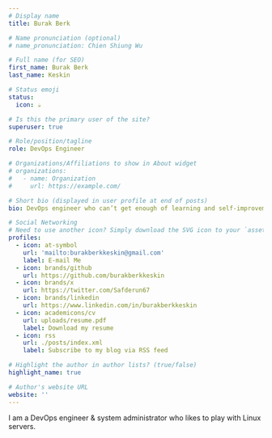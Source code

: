 ```yaml
---
# Display name
title: Burak Berk

# Name pronunciation (optional)
# name_pronunciation: Chien Shiung Wu

# Full name (for SEO)
first_name: Burak Berk
last_name: Keskin

# Status emoji
status:
  icon: ☕️

# Is this the primary user of the site?
superuser: true

# Role/position/tagline
role: DevOps Engineer

# Organizations/Affiliations to show in About widget
# organizations:
#   - name: Organization
#     url: https://example.com/

# Short bio (displayed in user profile at end of posts)
bio: DevOps engineer who can’t get enough of learning and self-improvement.

# Social Networking
# Need to use another icon? Simply download the SVG icon to your `assets/media/icons/` folder.
profiles:
  - icon: at-symbol
    url: 'mailto:burakberkkeskin@gmail.com'
    label: E-mail Me
  - icon: brands/github
    url: https://github.com/burakberkkeskin
  - icon: brands/x
    url: https://twitter.com/Safderun67
  - icon: brands/linkedin
    url: https://www.linkedin.com/in/burakberkkeskin
  - icon: academicons/cv
    url: uploads/resume.pdf
    label: Download my resume
  - icon: rss
    url: ./posts/index.xml
    label: Subscribe to my blog via RSS feed

# Highlight the author in author lists? (true/false)
highlight_name: true

# Author's website URL
website: ''
---
```


I am a DevOps engineer & system administrator who likes to play with Linux servers.
